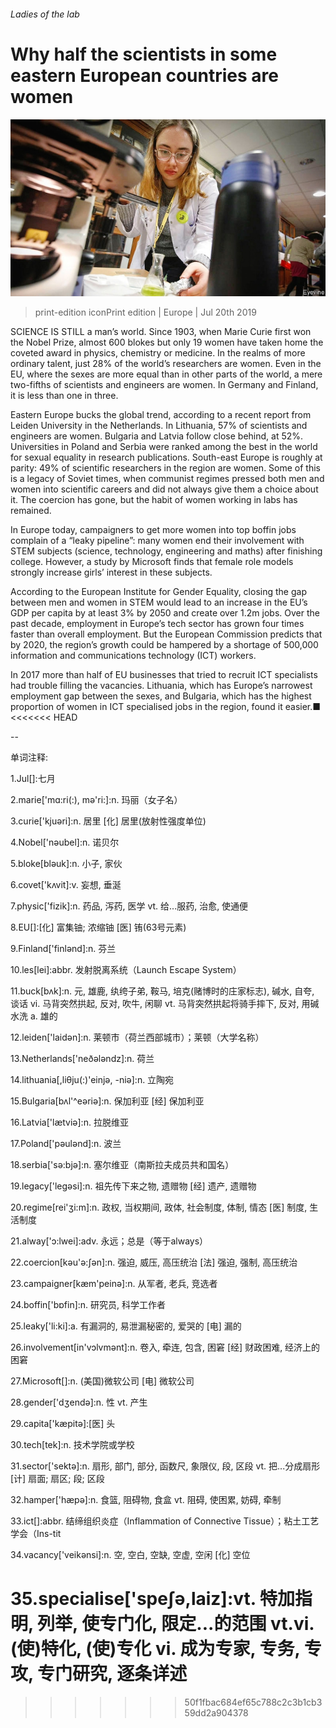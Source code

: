 ###### Ladies of the lab

# Why half the scientists in some eastern European countries are women 

![image](images/20190720_EUP001_0.jpg) 

> print-edition iconPrint edition | Europe | Jul 20th 2019 

SCIENCE IS STILL a man’s world. Since 1903, when Marie Curie first won the Nobel Prize, almost 600 blokes but only 19 women have taken home the coveted award in physics, chemistry or medicine. In the realms of more ordinary talent, just 28% of the world’s researchers are women. Even in the EU, where the sexes are more equal than in other parts of the world, a mere two-fifths of scientists and engineers are women. In Germany and Finland, it is less than one in three. 

Eastern Europe bucks the global trend, according to a recent report from Leiden University in the Netherlands. In Lithuania, 57% of scientists and engineers are women. Bulgaria and Latvia follow close behind, at 52%. Universities in Poland and Serbia were ranked among the best in the world for sexual equality in research publications. South-east Europe is roughly at parity: 49% of scientific researchers in the region are women. Some of this is a legacy of Soviet times, when communist regimes pressed both men and women into scientific careers and did not always give them a choice about it. The coercion has gone, but the habit of women working in labs has remained. 

In Europe today, campaigners to get more women into top boffin jobs complain of a “leaky pipeline”: many women end their involvement with STEM subjects (science, technology, engineering and maths) after finishing college. However, a study by Microsoft finds that female role models strongly increase girls’ interest in these subjects. 

According to the European Institute for Gender Equality, closing the gap between men and women in STEM would lead to an increase in the EU’s GDP per capita by at least 3% by 2050 and create over 1.2m jobs. Over the past decade, employment in Europe’s tech sector has grown four times faster than overall employment. But the European Commission predicts that by 2020, the region’s growth could be hampered by a shortage of 500,000 information and communications technology (ICT) workers. 

In 2017 more than half of EU businesses that tried to recruit ICT specialists had trouble filling the vacancies. Lithuania, which has Europe’s narrowest employment gap between the sexes, and Bulgaria, which has the highest proportion of women in ICT specialised jobs in the region, found it easier.■ 
<<<<<<< HEAD

-- 

 单词注释:

1.Jul[]:七月 

2.marie['mɑ:ri(:), mә'ri:]:n. 玛丽（女子名） 

3.curie['kjuәri]:n. 居里 [化] 居里(放射性强度单位) 

4.Nobel['nәubel]:n. 诺贝尔 

5.bloke[blәuk]:n. 小子, 家伙 

6.covet['kʌvit]:v. 妄想, 垂涎 

7.physic['fizik]:n. 药品, 泻药, 医学 vt. 给...服药, 治愈, 使通便 

8.EU[]:[化] 富集铀; 浓缩铀 [医] 铕(63号元素) 

9.Finland['finlәnd]:n. 芬兰 

10.les[lei]:abbr. 发射脱离系统（Launch Escape System） 

11.buck[bʌk]:n. 元, 雄鹿, 纨绔子弟, 鞍马, 培克(赌博时的庄家标志), 碱水, 自夸, 谈话 vi. 马背突然拱起, 反对, 吹牛, 闲聊 vt. 马背突然拱起将骑手摔下, 反对, 用碱水洗 a. 雄的 

12.leiden['laidən]:n. 莱顿市（荷兰西部城市）；莱顿（大学名称） 

13.Netherlands['neðәlәndz]:n. 荷兰 

14.lithuania[,liθju(:)'einjә, -niә]:n. 立陶宛 

15.Bulgaria[bʌl'^eәriә]:n. 保加利亚 [经] 保加利亚 

16.Latvia['lætviә]:n. 拉脱维亚 

17.Poland['pәulәnd]:n. 波兰 

18.serbia['sә:bjә]:n. 塞尔维亚（南斯拉夫成员共和国名） 

19.legacy['legәsi]:n. 祖先传下来之物, 遗赠物 [经] 遗产, 遗赠物 

20.regime[rei'ʒi:m]:n. 政权, 当权期间, 政体, 社会制度, 体制, 情态 [医] 制度, 生活制度 

21.alway['ɔ:lwei]:adv. 永远；总是（等于always） 

22.coercion[kәu'ә:ʃәn]:n. 强迫, 威压, 高压统治 [法] 强迫, 强制, 高压统治 

23.campaigner[kæm'peinә]:n. 从军者, 老兵, 竞选者 

24.boffin['bɒfin]:n. 研究员, 科学工作者 

25.leaky['li:ki]:a. 有漏洞的, 易泄漏秘密的, 爱哭的 [电] 漏的 

26.involvement[in'vɔlvmәnt]:n. 卷入, 牵连, 包含, 困窘 [经] 财政困难, 经济上的困窘 

27.Microsoft[]:n. (美国)微软公司 [电] 微软公司 

28.gender['dʒendә]:n. 性 vt. 产生 

29.capita['kæpitә]:[医] 头 

30.tech[tek]:n. 技术学院或学校 

31.sector['sektә]:n. 扇形, 部门, 部分, 函数尺, 象限仪, 段, 区段 vt. 把...分成扇形 [计] 扇面; 扇区; 段; 区段 

32.hamper['hæpә]:n. 食篮, 阻碍物, 食盒 vt. 阻碍, 使困累, 妨碍, 牵制 

33.ict[]:abbr. 结缔组织炎症（Inflammation of Connective Tissue）；粘土工艺学会（Ins-tit 

34.vacancy['veikәnsi]:n. 空, 空白, 空缺, 空虚, 空闲 [化] 空位 

35.specialise['speʃә,laiz]:vt. 特加指明, 列举, 使专门化, 限定...的范围 vt.vi. (使)特化, (使)专化 vi. 成为专家, 专务, 专攻, 专门研究, 逐条详述 
=======
>>>>>>> 50f1fbac684ef65c788c2c3b1cb359dd2a904378

